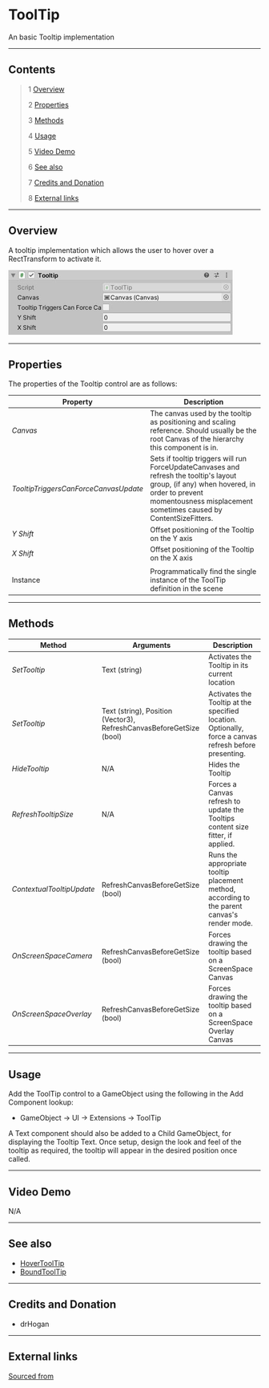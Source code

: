 # ToolTip

An basic Tooltip implementation

<!--![](Images/ Game Image.jpg)-->

---------

## Contents

> 1 [Overview](#overview)
>
> 2 [Properties](#properties)
>
> 3 [Methods](#methods)
>
> 4 [Usage](#usage)
>
> 5 [Video Demo](#video-demo)
>
> 6 [See also](#see-also)
>
> 7 [Credits and Donation](#credits-and-donation)
>
> 8 [External links](#external-links)

---------

## Overview

A tooltip implementation which allows the user to hover over a RectTransform to activate it.

![](Images/TooltipInspector.jpg)

---------

## Properties

The properties of the Tooltip control are as follows:

Property | Description
|-|-|
*Canvas*|The canvas used by the tooltip as positioning and scaling reference. Should usually be the root Canvas of the hierarchy this component is in.
*TooltipTriggersCanForceCanvasUpdate*|Sets if tooltip triggers will run ForceUpdateCanvases and refresh the tooltip's layout group, (if any) when hovered, in order to prevent momentousness misplacement sometimes caused by ContentSizeFitters.
*Y Shift*|Offset positioning of the Tooltip on the Y axis
*X Shift*|Offset positioning of the Tooltip on the X axis
||
Instance|Programmatically find the single instance of the ToolTip definition in the scene

---------

## Methods

Method | Arguments | Description
|-|-|-|
*SetTooltip*|Text (string)|Activates the Tooltip in its current location
*SetTooltip*|Text (string), Position (Vector3), RefreshCanvasBeforeGetSize (bool)|Activates the Tooltip at the specified location. Optionally, force a canvas refresh before presenting.
*HideTooltip*|N/A|Hides the Tooltip
*RefreshTooltipSize*|N/A|Forces a Canvas refresh to update the Tooltips content size fitter, if applied.
*ContextualTooltipUpdate*|RefreshCanvasBeforeGetSize (bool)|Runs the appropriate tooltip placement method, according to the parent canvas's render mode.
*OnScreenSpaceCamera*|RefreshCanvasBeforeGetSize (bool)|Forces drawing the tooltip based on a ScreenSpace Canvas
*OnScreenSpaceOverlay*|RefreshCanvasBeforeGetSize (bool)|Forces drawing the tooltip based on a ScreenSpace Overlay Canvas

---------

## Usage

Add the ToolTip control to a GameObject using the following in the Add Component lookup:

* GameObject -> UI -> Extensions -> ToolTip

A Text component should also be added to a Child GameObject, for displaying the Tooltip Text.
Once setup, design the look and feel of the tooltip as required, the tooltip will appear in the desired position once called.

---------

## Video Demo

N/A

---------

## See also

* [HoverToolTip](/Controls.md/HoverToolTip)
* [BoundToolTip](/Controls.md/BoundToolTip)

---------

## Credits and Donation

* drHogan

---------

## External links

[Sourced from](http://forum.unity3d.com/threads/screenspace-camera-tooltip-controller-sweat-and-tears.293991/#post-1938929)
